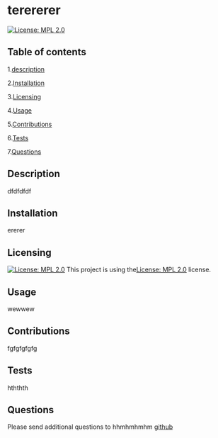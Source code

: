 
# terererer

[![License: MPL 2.0](https://img.shields.io/badge/License-MPL_2.0-brightgreen.svg)](https://opensource.org/licenses/MPL-2.0)

## Table of contents
    
1.[description](#description)

2.[Installation](#installation)

3.[Licensing](#licensing)
  
4.[Usage](#usage)
  
5.[Contributions](#contributions)
  
6.[Tests](#tests)
  
7.[Questions](#questions)

## Description
dfdfdfdf
##  Installation
ererer

## Licensing
[![License: MPL 2.0](https://img.shields.io/badge/License-MPL_2.0-brightgreen.svg)](https://opensource.org/licenses/MPL-2.0) This project is using the[License: MPL 2.0](https://opensource.org/licenses/MPL-2.0) license.
## Usage
wewwew
## Contributions
fgfgfgfgfg
## Tests
hththth
## Questions
Please send additional questions to hhmhmhmhm
[github](https://github.com/thththth)

